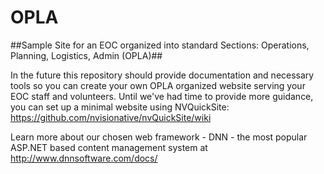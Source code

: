 # OPLA
##Sample Site for an EOC organized into standard Sections: Operations, Planning, Logistics, Admin (OPLA)##

In the future this repository should provide documentation and necessary tools so you can create your own OPLA organized website serving your EOC staff and volunteers.
Until we've had time to provide more guidance, you can set up a minimal website using NVQuickSite:
https://github.com/nvisionative/nvQuickSite/wiki

Learn more about our chosen web framework - DNN - the most popular ASP.NET based content management system at http://www.dnnsoftware.com/docs/
